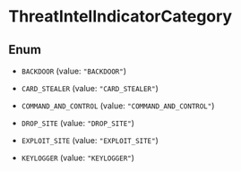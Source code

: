 

# ThreatIntelIndicatorCategory

## Enum


* `BACKDOOR` (value: `"BACKDOOR"`)

* `CARD_STEALER` (value: `"CARD_STEALER"`)

* `COMMAND_AND_CONTROL` (value: `"COMMAND_AND_CONTROL"`)

* `DROP_SITE` (value: `"DROP_SITE"`)

* `EXPLOIT_SITE` (value: `"EXPLOIT_SITE"`)

* `KEYLOGGER` (value: `"KEYLOGGER"`)



